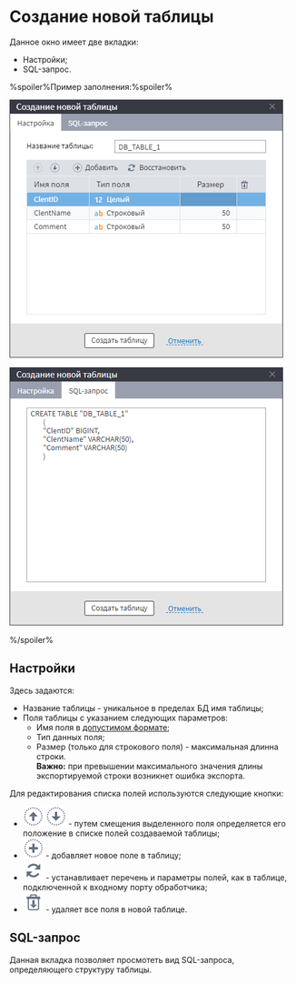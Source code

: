 # Создание новой таблицы

Данное окно имеет две вкладки:
* Настройки;
* SQL-запрос.

%spoiler%Пример заполнения:%spoiler%

![Настройка полей новой таблицы.](../../../media/app/integration/export/db/new-tab-1.png)

![Представление создаваемой таблицы в виде SQL-запроса.](../../../media/app/integration/export/db/new-tab-2.png)

%/spoiler%

## Настройки

Здесь задаются:
* Название таблицы - уникальное в пределах БД имя таблицы;
* Поля таблицы с указанием следующих параметров:
  * Имя поля в [допустимом формате](../../../data/datasetfieldoptions.md);
  * Тип данных поля;
  * Размер (только для строкового поля) - максимальная длинна строки.  
  **Важно:** при превышении максимального значения длины экспортируемой строки возникнет ошибка экспорта.

Для редактирования списка полей используются следующие кнопки:
* ![](../../../media/app/icons/toolbar-18/top.svg) ![](../../../media/app/icons/toolbar-18/down.svg) - путем смещения выделенного поля определяется его положение в списке полей создаваемой таблицы;
* ![](../../../media/app/icons/toolbar-18/toolbar-18-27.svg) - добавляет новое поле в таблицу;
* ![](../../../media/app/icons/toolbar-18/toolbar-18-121.svg) - устанавливает перечень и параметры полей, как в таблице, подключенной к входному порту обработчика;
* ![](../../../media/app/icons/toolbar-18/toolbar-18-127.svg) - удаляет все поля в новой таблице.

## SQL-запрос

Данная вкладка позволяет просмотеть вид SQL-запроса, определяющего структуру таблицы. <br>